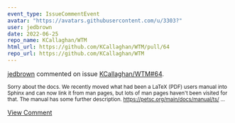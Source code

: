 ```yaml
---
event_type: IssueCommentEvent
avatar: "https://avatars.githubusercontent.com/u/3303?"
user: jedbrown
date: 2022-06-25
repo_name: KCallaghan/WTM
html_url: https://github.com/KCallaghan/WTM/pull/64
repo_url: https://github.com/KCallaghan/WTM
---
```


<a href='https://github.com/jedbrown' target='_blank'>jedbrown</a> commented on issue <a href='https://github.com/KCallaghan/WTM/pull/64' target='_blank'>KCallaghan/WTM#64</a>.

<small>Sorry about the docs. We recently moved what had been a LaTeX (PDF) users manual into Sphinx and can now link it from man pages, but lots of man pages haven't been visited for that. The manual has some further description. https://petsc.org/main/docs/manual/ts/...</small>

<a href='https://github.com/KCallaghan/WTM/pull/64' target='_blank'>View Comment</a>